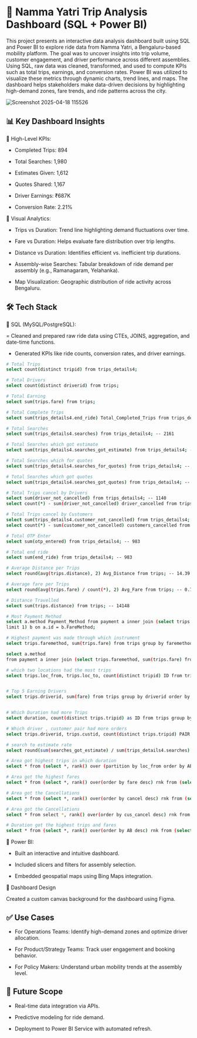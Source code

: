 

# 🚕 Namma Yatri Trip Analysis Dashboard (SQL + Power BI)

This project presents an interactive data analysis dashboard built using SQL and Power BI to explore ride data from Namma Yatri, a Bengaluru-based mobility platform. 
The goal was to uncover insights into trip volume, customer engagement, and driver performance across different assemblies. Using SQL, raw data was cleaned, transformed, and used to compute KPIs such as total trips, earnings, and conversion rates. 
Power BI was utilized to visualize these metrics through dynamic charts, trend lines, and maps. The dashboard helps stakeholders make data-driven decisions by highlighting high-demand zones, fare trends, and ride patterns across the city.

![Screenshot 2025-04-18 115526](https://github.com/user-attachments/assets/e28ad370-4a81-4080-bf4d-45e3440d869e)







## 📊 Key Dashboard Insights
🔷 High-Level KPIs:

- Completed Trips: 894

- Total Searches: 1,980

- Estimates Given: 1,612

- Quotes Shared: 1,167

- Driver Earnings: ₹687K

- Conversion Rate: 2.21%

🔷 Visual Analytics:

- Trips vs Duration: Trend line highlighting demand fluctuations over time.

- Fare vs Duration: Helps evaluate fare distribution over trip lengths.

- Distance vs Duration: Identifies efficient vs. inefficient trip durations.

- Assembly-wise Searches: Tabular breakdown of ride demand per assembly (e.g., Ramanagaram, Yelahanka).

- Map Visualization: Geographic distribution of ride activity across Bengaluru.

## 🛠️ Tech Stack

🔷 SQL (MySQL/PostgreSQL):

= Cleaned and prepared raw ride data using CTEs, JOINS, aggregation, and date-time functions.

- Generated KPIs like ride counts, conversion rates, and driver earnings.
```bash
# Total Trips
select count(distinct tripid) from trips_details4;

# Total Drivers
select count(distinct driverid) from trips;

# Total Earning
select sum(trips.fare) from trips;

# Total Complete Trips
select sum(trips_details4.end_ride) Total_Completed_Trips from trips_details4;

# Total Searches
select sum(trips_details4.searches) from trips_details4; -- 2161

# Total Searches which got estimate
select sum(trips_details4.searches_got_estimate) from trips_details4; -- 1758

# Total Searches which for quotes
select sum(trips_details4.searches_for_quotes) from trips_details4; -- 1455

# Total Searches which got quotes
select sum(trips_details4.searches_got_quotes) from trips_details4; -- 1277

# Total Trips cancel by Drivers
select sum(driver_not_cancelled) from trips_details4; -- 1140
select count(*) - sum(driver_not_cancelled) driver_cancelled from trips_details4; -- 1021

# Total Trips cancel by Customers
select sum(trips_details4.customer_not_cancelled) from trips_details4; -- 1120
select count(*) - sum(customer_not_cancelled) customers_cancelled from trips_details4; -- 1041

# Total OTP Enter
select sum(otp_entered) from trips_details4; -- 983

# Total end ride
select sum(end_ride) from trips_details4; -- 983

# Average Distance per Trips
select round(avg(trips.distance), 2) Avg_Distance from trips; -- 14.39

# Average fare per Trips
select round(avg(trips.fare) / count(*), 2) Avg_Fare from trips; -- 0.78

# Distance Travelled
select sum(trips.distance) from trips; -- 14148

# Most Payment Method
select a.method Payment_Method from payment a inner join (select trips.faremethod FareMethod, count(distinct tripid) ID from trips group by trips.faremethod order by count (distinct tripid) desc
limit 1) b on a.id = b.FareMethod;

# Highest payment was made through which instrument
select trips.faremethod, sum(trips.fare) from trips group by faremethod order by sum(fare) desc limit 1; -- 197941

select a.method
from payment a inner join (select trips.faremethod, sum(trips.fare) from trips group by faremethod order by sum(fare) desc limit 1) b on a.id = b.faremethod;

# which two locations had the most trips
select trips.loc_from, trips.loc_to, count(distinct tripid) ID from trips group by loc_from, loc_to order by count (distinct tripid) desc limit 2;


# Top 5 Earning Drivers
select trips.driverid, sum(fare) from trips group by driverid order by sum(fare) desc limit 5;


# Which Duration had more Trips
select duration, count(distinct trips.tripid) as ID from trips group by duration order by ID desc limit 1;

# Which driver , customer pair had more orders
select trips.driverid, trips.custid, count(distinct trips.tripid) PAIR from trips group by driverid, custid order by PAIR desc LIMIT 2;

# search to estimate rate
select round(sum(searches_got_estimate) / sum(trips_details4.searches) * 100, 2) as EST_RATE from trips_details4; -- 81.35

# Area got highest trips in which duration
select * from (select *, rank() over (partition by loc_from order by AB desc) rnk from (select trips.duration, trips.loc_from, count(distinct trips.tripid) as AB from trips group by duration,loc_from) a) c where rnk = 1;

# Area got the highest fares
select * from (select *, rank() over(order by fare desc) rnk from (select trips.loc_from, sum(trips.fare) fare from trips group by loc_from)a)b where rnk=1;

# Area got the Cancellations
select * from (select *, rank() over(order by cancel desc) rnk from (select loc_from, count(*) - sum(driver_not_cancelled) cancel from trips_details4 group by loc_from)a)b where rnk=1;

# Area got the Cancellations
select * from select *, rank() over(order by cus_cancel desc) rnk from (select loc_from, count(*) - sum(customer_not_cancelled) cus_cancel from trips_details4 group by loc_from)a)b where rnk=1;

# Duration got the highest trips and fares
select * from (select *, rank() over(order by AB desc) rnk from (select duration, count(distinct tripid) AB  from trips group by duration)a)b where rnk=1;

```
🔷 Power BI:

- Built an interactive and intuitive dashboard.

- Included slicers and filters for assembly selection.

- Embedded geospatial maps using Bing Maps integration.
    


🔷 Dashboard Design

 Created a custom canvas background for the dashboard using Figma.

 ## ✅ Use Cases
- For Operations Teams: Identify high-demand zones and optimize driver allocation.

- For Product/Strategy Teams: Track user engagement and booking behavior.

- For Policy Makers: Understand urban mobility trends at the assembly level.

## 🚀 Future Scope
- Real-time data integration via APIs.

- Predictive modeling for ride demand.

- Deployment to Power BI Service with automated refresh.





